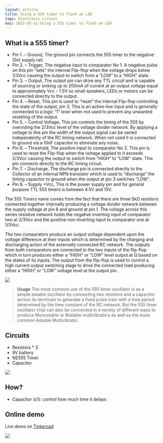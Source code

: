 ```yaml
---
layout: article
title: Using a 555 timer to flash an LED
tags: Electronic Circuit
key: 2022-05-31-Using a 555 timer to flash an LED
---
```


## What is a 555 timer?
- Pin 1. – Ground, The ground pin connects the 555 timer to the negative (0v) supply rail.
- Pin 2. – Trigger, The negative input to comparator No 1. A negative pulse on this pin “sets” the internal Flip-flop when the voltage drops below 1/3Vcc causing the output to switch from a “LOW” to a “HIGH” state.
- Pin 3. – Output, The output pin can drive any TTL circuit and is capable of sourcing or sinking up to 200mA of current at an output voltage equal to approximately Vcc – 1.5V so small speakers, LEDs or motors can be connected directly to the output.
- Pin 4. – Reset, This pin is used to “reset” the internal Flip-flop controlling the state of the output, pin 3. This is an active-low input and is generally connected to a logic “1” level when not used to prevent any unwanted resetting of the output.
- Pin 5. – Control Voltage, This pin controls the timing of the 555 by overriding the 2/3Vcc level of the voltage divider network. By applying a voltage to this pin the width of the output signal can be varied independently of the RC timing network. When not used it is connected to ground via a 10nF capacitor to eliminate any noise.
- Pin 6. – Threshold, The positive input to comparator No 2. This pin is used to reset the Flip-flop when the voltage applied to it exceeds 2/3Vcc causing the output to switch from “HIGH” to “LOW” state. This pin connects directly to the RC timing circuit.
- Pin 7. – Discharge, The discharge pin is connected directly to the Collector of an internal NPN transistor which is used to “discharge” the timing capacitor to ground when the output at pin 3 switches “LOW”.
- Pin 8. – Supply +Vcc, This is the power supply pin and for general purpose TTL 555 timers is between 4.5V and 15V.

The 555 Timers name comes from the fact that there are three 5kΩ resistors connected together internally producing a voltage divider network between the supply voltage at pin 8 and ground at pin 1. The voltage across this series resistive network holds the negative inverting input of comparator two at 2/3Vcc and the positive non-inverting input to comparator one at 1/3Vcc.

The two comparators produce an output voltage dependent upon the voltage difference at their inputs which is determined by the charging and discharging action of the externally connected RC network. The outputs from both comparators are connected to the two inputs of the flip-flop which in turn produces either a “HIGH” or “LOW” level output at Q based on the states of its inputs. The output from the flip-flop is used to control a high current output switching stage to drive the connected load producing either a “HIGH” or “LOW” voltage level at the output pin.

![](https://i.imgur.com/wRWSJt4.gif)

> **Usage**
> The most common use of the 555 timer oscillator is as a simple astable oscillator by connecting two resistors and a capacitor across its terminals to generate a fixed pulse train with a time period determined by the time constant of the RC network. But the 555 timer oscillator chip can also be connected in a variety of different ways to produce Monostable or Bistable multivibrators as well as the more common Astable Multivibrator.

## Circuits

- Resistors * 3
- 9V battery
- NE555 Timer
- Capacitor

![](https://i.imgur.com/3RKgRDD.png)

## How?

- Capacitor (c1): control how much time it delays


## Online demo

Live demo on [Tinkercad](https://www.tinkercad.com/things/dHCzB2ClsM3?sharecode=mzUA4KYrvbKhcI62gf9j8p93AeMJMEYHtntagq2Q9Q0)

![](https://i.imgur.com/I5e16mS.png)
